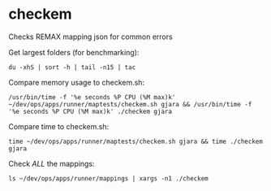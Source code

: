 # checkem
Checks REMAX mapping json for common errors


Get largest folders (for benchmarking):


```
du -xhS | sort -h | tail -n15 | tac
```

Compare memory usage to checkem.sh:

```
/usr/bin/time -f '%e seconds %P CPU (%M max)k' ~/dev/ops/apps/runner/maptests/checkem.sh gjara && /usr/bin/time -f '%e seconds %P CPU (%M max)k' ./checkem gjara
```


Compare time to checkem.sh:

```
time ~/dev/ops/apps/runner/maptests/checkem.sh gjara && time ./checkem gjara
```

Check *ALL* the mappings:

```
ls ~/dev/ops/apps/runner/mappings | xargs -n1 ./checkem
```
